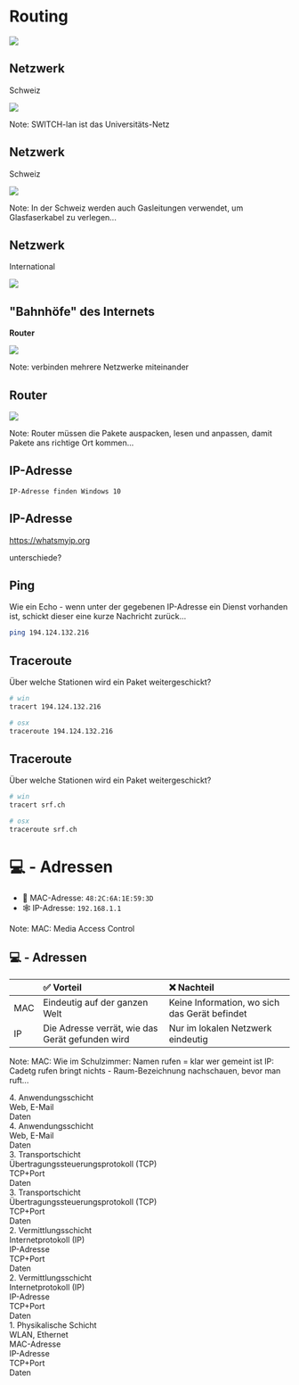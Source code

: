 # Routing

![](images/highway.jpg)


## Netzwerk

Schweiz

<div class="full">

![](images/switch-lan.jpg)

</div>

Note:
SWITCH-lan ist das Universitäts-Netz

## Netzwerk

Schweiz

<div class="full">

![](images/gascom-lan.png)

</div>

Note:
In der Schweiz werden auch Gasleitungen verwendet, um Glasfaserkabel zu verlegen...


## Netzwerk

International

<div class="full">

![](images/international-lan.png)

</div>


## "Bahnhöfe" des Internets

**Router**

<div class="full">

![](images/routing.svg)

</div>

Note:
verbinden mehrere Netzwerke miteinander


## Router

<div class="full">

![](images/routing-ip-packages.svg)

</div>

Note:
Router müssen die Pakete auspacken, lesen und anpassen, damit Pakete ans richtige Ort kommen...



## IP-Adresse

```
IP-Adresse finden Windows 10
```


## IP-Adresse

https://whatsmyip.org

unterschiede?


## Ping

Wie ein Echo - wenn unter der gegebenen IP-Adresse ein Dienst vorhanden ist, schickt dieser eine kurze Nachricht zurück...

```sh
ping 194.124.132.216
```

## Traceroute

Über welche Stationen wird ein Paket weitergeschickt?

```sh
# win
tracert 194.124.132.216

# osx
traceroute 194.124.132.216
```


## Traceroute

Über welche Stationen wird ein Paket weitergeschickt?

```sh
# win
tracert srf.ch

# osx
traceroute srf.ch
```


# 💻 - Adressen

- 📡 MAC-Adresse: `48:2C:6A:1E:59:3D`
- 🕸 IP-Adresse: `192.168.1.1`

Note:
MAC: Media Access Control


## 💻 - Adressen

|     | ✅ Vorteil                         | ❌ Nachteil                                     |
| :-- | :-------------------------------- | :---------------------------------------------- |
| MAC | Eindeutig auf der ganzen Welt     | Keine Information, wo sich das Gerät befindet   |
| IP  | Die Adresse verrät, wie das Gerät gefunden wird | Nur im lokalen Netzwerk eindeutig |

Note:
MAC: Wie im Schulzimmer: Namen rufen = klar wer gemeint ist
IP: Cadetg rufen bringt nichts - Raum-Bezeichnung nachschauen, bevor man ruft...

<div>
<div class="level">
<div class="details data">
    <div>4. Anwendungs&shy;schicht</div>
</div>
<div class="details">
    <div>Web, E-Mail</div>
</div>
<div class="spacer"></div>
<div class="highlight package data">Daten</div>
</div>
</div>

<div>
<div class="level">
<div class="details data">
    <div>4. Anwendungs&shy;schicht</div>
</div>
<div class="details">
    <div>Web, E-Mail</div>
</div>
<div class="spacer"></div>
<div class="highlight package data">Daten</div>
</div>

<div class="level">
<div class="details tcp">
    <div>3. Transportschicht</div>
</div>
<div class="details">
    <div>Über&shy;tragungs&shy;steuerungs&shy;protokoll &shy;(TCP)</div>
</div>
<div class="spacer"></div>
<div class="highlight package tcp">
    TCP+Port
    <div class="package data">Daten</div>
</div>
</div>

</div>

<div>
<div class="level">
<div class="details tcp">
    <div>3. Transportschicht</div>
</div>
<div class="details">
    <div>Über&shy;tragungs&shy;steuerungs&shy;protokoll &shy;(TCP)</div>
</div>
<div class="spacer"></div>
<div class="highlight package tcp">
    TCP+Port
    <div class="package data">Daten</div>
</div>
</div>

<div class="level">
<div class="details ip">
    <div>2. Vermittlungs&shy;schicht</div>
</div>
<div class="details">
    <div>Internet&shy;protokoll &shy;(IP)</div>
</div>
<div class="spacer"></div>
<div class="highlight package ip">
    IP-Adresse
    <div class="package tcp">
    TCP+Port
    <div class="package data">Daten</div>
    </div>
</div>
</div>

<div>
<div class="level">
<div class="details ip">
    <div>2. Vermittlungs&shy;schicht</div>
</div>
<div class="details">
    <div>Internet&shy;protokoll &shy;(IP)</div>
</div>
<div class="spacer"></div>
<div class="highlight package ip">
    IP-Adresse
    <div class="package tcp">
    TCP+Port
    <div class="package data">Daten</div>
    </div>
</div>
</div>
<div class="level">
<div class="details mac">
    <div>1. Physikalische Schicht</div>
</div>
<div class="details">
    <div>WLAN, Ethernet</div>
</div>
<div class="spacer"></div>
<div class="highlight package mac">
    MAC-Adresse
    <div class="package ip">
    IP-Adresse
    <div class="package tcp">
        TCP+Port
        <div class="package data">Daten</div>
    </div>
    </div>
</div>
</div>
</div>
